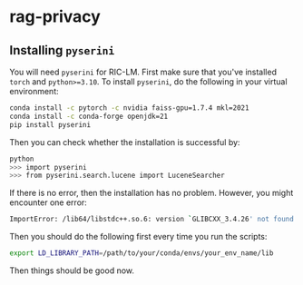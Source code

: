 # rag-privacy
## Installing `pyserini`
You will need `pyserini` for RIC-LM.
First make sure that you've installed `torch` and `python>=3.10`. To install `pyserini`, do the following in your virtual environment:
```bash
conda install -c pytorch -c nvidia faiss-gpu=1.7.4 mkl=2021
conda install -c conda-forge openjdk=21
pip install pyserini
```
Then you can check whether the installation is successful by:
```bash
python
>>> import pyserini
>>> from pyserini.search.lucene import LuceneSearcher
```
If there is no error, then the installation has no problem.
However, you might encounter one error:
```bash
ImportError: /lib64/libstdc++.so.6: version `GLIBCXX_3.4.26' not found (required by ...)
```
Then you should do the following first every time you run the scripts:
```bash
export LD_LIBRARY_PATH=/path/to/your/conda/envs/your_env_name/lib
```
Then things should be good now.